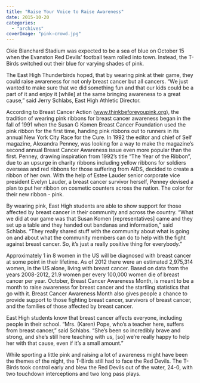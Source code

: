 ```yaml
---
title: "Raise Your Voice to Raise Awareness"
date: 2015-10-20
categories: 
  - "archives"
coverImage: "pink-crowd.jpg"
---
```


Okie Blanchard Stadium was expected to be a sea of blue on October 15 when the Evanston Red Devils’ football team rolled into town. Instead, the T-Birds switched out their blue for varying shades of pink.

The East High Thunderbirds hoped, that by wearing pink at their game, they could raise awareness for not only breast cancer but all cancers. “We just wanted to make sure that we did something fun and that our kids could be a part of it and enjoy it \[while\] at the same bringing awareness to a great cause,” said Jerry Schlabs, East High Athletic Director.

According to Breast Cancer Action (www.thinkbeforeyoupink.org), the tradition of wearing pink ribbons for breast cancer awareness began in the fall of 1991 when the Susan G Komen Breast Cancer Foundation used the pink ribbon for the first time, handing pink ribbons out to runners in its annual New York City Race for the Cure. In 1992 the editor and chief of Self magazine, Alexandra Penney, was looking for a way to make the magazine’s second annual Breast Cancer Awareness issue even more popular than the first. Penney, drawing inspiration from 1992’s title “The Year of the Ribbon”, due to an upsurge in charity ribbons including yellow ribbons for soldiers overseas and red ribbons for those suffering from AIDS, decided to create a ribbon of her own. With the help of Estee Lauder senior corporate vice president Evelyn Lauder, a breast cancer survivor herself, Penney devised a plan to put her ribbon on cosmetic counters across the nation. The color for their new ribbon - pink.

By wearing pink, East High students are able to show support for those affected by breast cancer in their community and across the country. “What we did at our game was that Susan Komen \[representatives\] came and they set up a table and they handed out bandanas and information,” said Schlabs. “They really shared stuff with the community about what is going on and about what the community members can do to help with the fight against breast cancer. So, it’s just a really positive thing for everybody.”

Approximately 1 in 8 women in the US will be diagnosed with breast cancer at some point in their lifetime. As of 2012 there were an estimated 2,975,314 women, in the US alone, living with breast cancer. Based on data from the years 2008-2012, 21.9 women per every 100,000 women die of breast cancer per year. October, Breast Cancer Awareness Month, is meant to be a month to raise awareness for breast cancer and the startling statistics that go with it. Breast Cancer Awareness Month also gives people a chance to provide support to those fighting breast cancer, survivors of breast cancer, and the families of those affected by breast cancer.

East High students know that breast cancer affects everyone, including people in their school. “Mrs. (Karen) Pope, who’s a teacher here, suffers from breast cancer,” said Schlabs. “She’s been so incredibly brave and strong, and she’s still here teaching with us, \[so\] we’re really happy to help her with that cause, even if it’s a small amount.”

While sporting a little pink and raising a lot of awareness might have been the themes of the night, the T-Birds still had to face the Red Devils. The T-Birds took control early and blew the Red Devils out of the water, 24-0, with two touchdown interceptions and two long pass plays.
